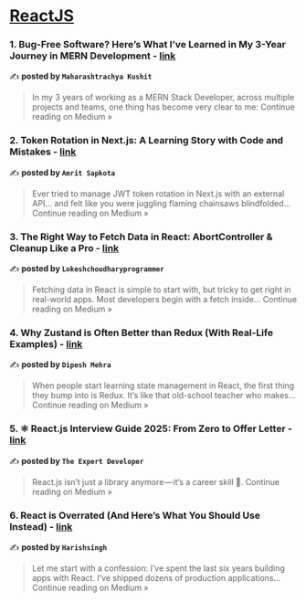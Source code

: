 
<h1><a href=https://medium.com/tag/reactjs/recommended target="_blank" rel="noopener noreferrer">ReactJS</a></h1>
<h3>1.  Bug-Free Software? Here’s What I’ve Learned in My 3-Year Journey in MERN Development - <a href="https://medium.com/@jayeshsevatkar55/bug-free-software-heres-what-i-ve-learned-in-my-3-year-journey-in-mern-development-f200240e84f5?source=rss------reactjs-5" target="_blank" rel="noopener noreferrer">link</a></h3>

✍️ **posted by `Maharashtrachya Kushit`**

<blockquote>In my 3 years of working as a MERN Stack Developer, across multiple projects and teams, one thing has become very clear to me:
Continue reading on Medium »</blockquote>

<h3>2. Token Rotation in Next.js: A Learning Story with Code and Mistakes - <a href="https://amritsapkota.medium.com/token-rotation-in-next-js-a-learning-story-with-code-and-mistakes-c0e8abccd202?source=rss------reactjs-5" target="_blank" rel="noopener noreferrer">link</a></h3>

✍️ **posted by `Amrit Sapkota`**

<blockquote>Ever tried to manage JWT token rotation in Next.js with an external API… and felt like you were juggling flaming chainsaws blindfolded…
Continue reading on Medium »</blockquote>

<h3>3.  The Right Way to Fetch Data in React: AbortController & Cleanup Like a Pro - <a href="https://lokeshchoudharyprogrammer.medium.com/the-right-way-to-fetch-data-in-react-abortcontroller-cleanup-like-a-pro-51452d1147a9?source=rss------reactjs-5" target="_blank" rel="noopener noreferrer">link</a></h3>

✍️ **posted by `Lokeshchoudharyprogrammer`**

<blockquote>Fetching data in React is simple to start with, but tricky to get right in real-world apps. Most developers begin with a fetch inside…
Continue reading on Medium »</blockquote>

<h3>4. Why Zustand is Often Better than Redux (With Real-Life Examples) - <a href="https://medium.com/@dipesh.kumar_34560/why-zustand-is-often-better-than-redux-with-real-life-examples-c5a7d53daeaf?source=rss------reactjs-5" target="_blank" rel="noopener noreferrer">link</a></h3>

✍️ **posted by `Dipesh Mehra`**

<blockquote>When people start learning state management in React, the first thing they bump into is Redux. It’s like that old-school teacher who makes…
Continue reading on Medium »</blockquote>

<h3>5. ⚛️ React.js Interview Guide 2025: From Zero to Offer Letter - <a href="https://the-expert-developer.medium.com/%EF%B8%8F-react-js-interview-guide-2025-from-zero-to-offer-letter-50325d94f0ba?source=rss------reactjs-5" target="_blank" rel="noopener noreferrer">link</a></h3>

✍️ **posted by `The Expert Developer`**

<blockquote>React.js isn’t just a library anymore — it’s a career skill 💼.
Continue reading on Medium »</blockquote>

<h3>6. React is Overrated (And Here’s What You Should Use Instead) - <a href="https://medium.com/@harishsingh8529/react-is-overrated-and-heres-what-you-should-use-instead-5b7d10c54b98?source=rss------reactjs-5" target="_blank" rel="noopener noreferrer">link</a></h3>

✍️ **posted by `Harishsingh`**

<blockquote>Let me start with a confession: I’ve spent the last six years building apps with React. I’ve shipped dozens of production applications…
Continue reading on Medium »</blockquote>

